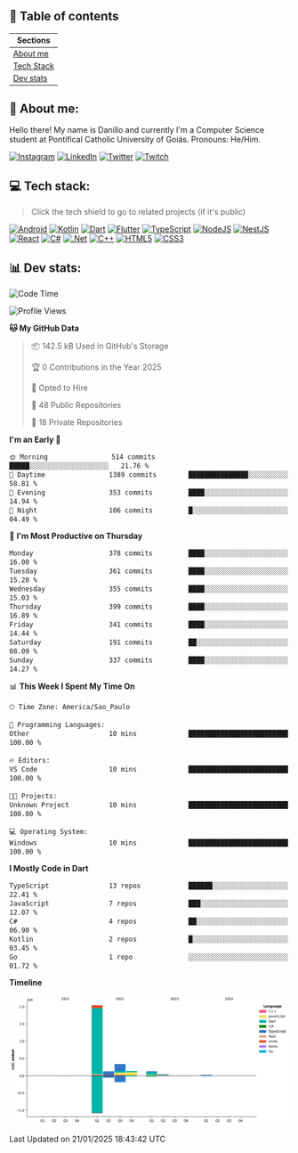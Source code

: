 ## 📃 Table of contents

|Sections|
|-|
|[About me](#about-me)|
|[Tech Stack](#tech-stack)|
|[Dev stats](#dev-stats)|

<a name="about-me"/>

## 🌈 About me:
Hello there! My name is Danillo and currently I'm a Computer Science student at Pontifical Catholic University of Goiás. Pronouns: He/Him.

[![Instagram](https://img.shields.io/badge/Instagram-%23E4405F.svg?logo=Instagram&logoColor=white)](https://instagram.com/danilloilggner)
[![LinkedIn](https://img.shields.io/badge/LinkedIn-%230077B5.svg?logo=linkedin&logoColor=white)](https://linkedin.com/in/danilloism)
[![Twitter](https://img.shields.io/badge/Twitter-%231DA1F2.svg?logo=Twitter&logoColor=white)](https://twitter.com/danilloism)
[![Twitch](https://img.shields.io/badge/Twitch-%239146FF.svg?logo=Twitch&logoColor=white)](https://twitch.tv/danilloism) 

<a name="tech-stack"/>

## 💻 Tech stack:
> Click the tech shield to go to related projects (if it's public)

[![Android](https://img.shields.io/badge/android-000?style=for-the-badge&logo=android)](#tech-stack)
[![Kotlin](https://img.shields.io/badge/kotlin-000?style=for-the-badge&logo=kotlin)](#tech-stack)
[![Dart](https://img.shields.io/badge/dart-000?style=for-the-badge&logo=dart)](https://github.com/danilloism/danilloism/blob/main/Flutter.md)
[![Flutter](https://img.shields.io/badge/Flutter-000?style=for-the-badge&logo=Flutter)](https://github.com/danilloism/danilloism/blob/main/Flutter.md)
[![TypeScript](https://img.shields.io/badge/typescript-000?style=for-the-badge&logo=typescript)](https://github.com/danilloism/danilloism/blob/main/Typescript.md)
[![NodeJS](https://img.shields.io/badge/node.js-000?style=for-the-badge&logo=node.js)](https://github.com/danilloism/danilloism/blob/main/Node.js.md)
[![NestJS](https://img.shields.io/badge/nestjs-000?style=for-the-badge&logo=nestjs)](https://github.com/danilloism/danilloism/blob/main/Nest.js.md)
[![React](https://img.shields.io/badge/react-000?style=for-the-badge&logo=react)](https://github.com/danilloism/danilloism/blob/main/React.md)
[![C#](https://img.shields.io/badge/c%23-000.svg?style=for-the-badge&logo=c-sharp)](#tech-stack)
[![.Net](https://img.shields.io/badge/.NET-000?style=for-the-badge&logo=.net)](#tech-stack)
[![C++](https://img.shields.io/badge/c++-000?style=for-the-badge&logo=c%2B%2B)](https://github.com/danilloism/danilloism/blob/main/C%2B%2B.md)
[![HTML5](https://img.shields.io/badge/html5-000?style=for-the-badge&logo=html5)](https://github.com/danilloism/danilloism/blob/main/Html.md)
[![CSS3](https://img.shields.io/badge/css3-000?style=for-the-badge&logo=css3)](https://github.com/danilloism/danilloism/blob/main/Css.md)

<a name="dev-stats"/>

## 📊 Dev stats:
<!---
[![](https://github-readme-stats.vercel.app/api?username=danilloism&theme=radical&hide_border=false&include_all_commits=false&count_private=false)](#)<br>
[![](https://github-readme-streak-stats.herokuapp.com/?user=danilloism&theme=radical&hide_border=false)](#)<br>
[![](https://github-readme-stats.vercel.app/api/top-langs/?username=danilloism&theme=radical&hide_border=false&include_all_commits=false&count_private=false&layout=compact)](#)<br>
--->
<!--START_SECTION:waka-->
![Code Time](http://img.shields.io/badge/Code%20Time-1%2C475%20hrs-blue)

![Profile Views](http://img.shields.io/badge/Profile%20Views-0-blue)

**🐱 My GitHub Data** 

> 📦 142.5 kB Used in GitHub's Storage 
 > 
> 🏆 0 Contributions in the Year 2025
 > 
> 💼 Opted to Hire
 > 
> 📜 48 Public Repositories 
 > 
> 🔑 18 Private Repositories 
 > 
**I'm an Early 🐤** 

```text
🌞 Morning                514 commits         █████░░░░░░░░░░░░░░░░░░░░   21.76 % 
🌆 Daytime                1389 commits        ███████████████░░░░░░░░░░   58.81 % 
🌃 Evening                353 commits         ████░░░░░░░░░░░░░░░░░░░░░   14.94 % 
🌙 Night                  106 commits         █░░░░░░░░░░░░░░░░░░░░░░░░   04.49 % 
```
📅 **I'm Most Productive on Thursday** 

```text
Monday                   378 commits         ████░░░░░░░░░░░░░░░░░░░░░   16.00 % 
Tuesday                  361 commits         ████░░░░░░░░░░░░░░░░░░░░░   15.28 % 
Wednesday                355 commits         ████░░░░░░░░░░░░░░░░░░░░░   15.03 % 
Thursday                 399 commits         ████░░░░░░░░░░░░░░░░░░░░░   16.89 % 
Friday                   341 commits         ████░░░░░░░░░░░░░░░░░░░░░   14.44 % 
Saturday                 191 commits         ██░░░░░░░░░░░░░░░░░░░░░░░   08.09 % 
Sunday                   337 commits         ████░░░░░░░░░░░░░░░░░░░░░   14.27 % 
```


📊 **This Week I Spent My Time On** 

```text
🕑︎ Time Zone: America/Sao_Paulo

💬 Programming Languages: 
Other                    10 mins             █████████████████████████   100.00 % 

🔥 Editors: 
VS Code                  10 mins             █████████████████████████   100.00 % 

🐱‍💻 Projects: 
Unknown Project          10 mins             █████████████████████████   100.00 % 

💻 Operating System: 
Windows                  10 mins             █████████████████████████   100.00 % 
```

**I Mostly Code in Dart** 

```text
TypeScript               13 repos            ██████░░░░░░░░░░░░░░░░░░░   22.41 % 
JavaScript               7 repos             ███░░░░░░░░░░░░░░░░░░░░░░   12.07 % 
C#                       4 repos             ██░░░░░░░░░░░░░░░░░░░░░░░   06.90 % 
Kotlin                   2 repos             █░░░░░░░░░░░░░░░░░░░░░░░░   03.45 % 
Go                       1 repo              ░░░░░░░░░░░░░░░░░░░░░░░░░   01.72 % 
```



**Timeline**

![Lines of Code chart](https://raw.githubusercontent.com/danilloism/danilloism/main/assets/bar_graph.png)


 Last Updated on 21/01/2025 18:43:42 UTC
<!--END_SECTION:waka-->
